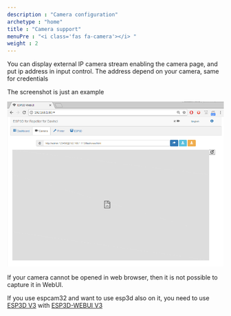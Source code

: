 ```yaml
---
description : "Camera configuration"
archetype : "home"
title : "Camera support"
menuPre : "<i class='fas fa-camera'></i> "
weight : 2
---
```


You can display external IP camera stream enabling the camera page, and put ip address in input control.
The address depend on your camera, same for credentials

The screenshot is just an example

![image](camera.png?width=400px)

If your camera cannot be opened in web browser, then it is not possible to capture it in WebUI.

If you use espcam32 and want to use esp3d also on it, you need to use [ESP3D V3](/ESP3D/Version_3.X) with [ESP3D-WEBUI V3](/ESP3D-WebUI/Version_3.X/documentation/camera/#espcam32)